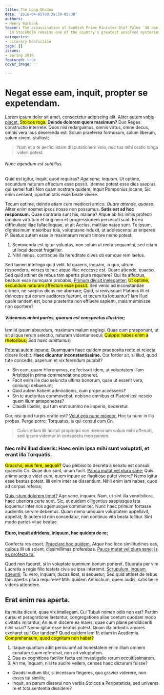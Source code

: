 ```yaml
---
title: The Long Shadow
date: '2016-04-05T00:39:30-05:00'
authors:
- Henry Burbank
teaser: The assassination of Swedish Prime Minister Olof Palme '48 one snowy night
  in Stockholm remains one of the country's greatest unsolved mysteries.
categories:
- Literary Nonfiction
tags: []
issues:
- Spring 2016
featured: true
cover_image: ''

---
```

<h1>Negat esse eam, inquit, propter se expetendam.</h1>

<p>Lorem ipsum dolor sit amet, consectetur adipiscing elit. <a href='http://loripsum.net/' target='_blank'>Aliter autem vobis placet.</a> <mark>Stoicos roga.</mark> <b>Deinde dolorem quem maximum?</b> Duo Reges: constructio interrete. Quos nisi redarguimus, omnis virtus, omne decus, omnis vera laus deserenda est. Solum praeterea formosum, solum liberum, solum civem, stultost; </p>

<blockquote cite='http://loripsum.net'>
	Nam et a te perfici istam disputationem volo, nec tua mihi oratio longa videri potest.
</blockquote>


<h6>Nunc agendum est subtilius.</h6>

<p>Quid est igitur, inquit, quod requiras? <i>Age sane, inquam.</i> Ut optime, secundum naturam affectum esse possit. Idemne potest esse dies saepius, qui semel fuit? Non quam nostram quidem, inquit Pomponius iocans; Sic enim censent, oportunitatis esse beate vivere. </p>

<p>Tecum optime, deinde etiam cum mediocri amico. <i>Quare attende, quaeso.</i> Aliter enim nosmet ipsos nosse non possumus. <b>Satis est ad hoc responsum.</b> Quae contraria sunt his, malane? Atque ab his initiis profecti omnium virtutum et originem et progressionem persecuti sunt. Ex ea difficultate illae fallaciloquae, ut ait Accius, malitiae natae sunt. Te ipsum, dignissimum maioribus tuis, voluptasne induxit, ut adolescentulus eriperes P. Beatus autem esse in maximarum rerum timore nemo potest. </p>

<ol>
	<li>Semovenda est igitur voluptas, non solum ut recta sequamini, sed etiam ut loqui deceat frugaliter.</li>
	<li>Nihil minus, contraque illa hereditate dives ob eamque rem laetus.</li>
</ol>


<p>Sed tamen intellego quid velit. Id quaeris, inquam, in quo, utrum respondero, verses te huc atque illuc necesse est. Quare attende, quaeso. Sed quid attinet de rebus tam apertis plura requirere? Qui ita affectus, beatum esse numquam probabis; <a href='http://loripsum.net/' target='_blank'>Primum divisit ineleganter;</a> <mark>Ut optime, secundum naturam affectum esse possit.</mark> Sed venio ad inconstantiae crimen, ne saepius dicas me aberrare; Quid, si reviviscant Platonis illi et deinceps qui eorum auditores fuerunt, et tecum ita loquantur? Iam illud quale tandem est, bona praeterita non effluere sapienti, mala meminisse non oportere? </p>

<h5>Videamus animi partes, quarum est conspectus illustrior;</h5>

<p>Iam id ipsum absurdum, maximum malum neglegi. Quae cum praeponunt, ut sit aliqua rerum selectio, naturam videntur sequi; <mark>Quippe: habes enim a rhetoribus;</mark> <i>Sed haec omittamus;</i> </p>

<p><a href='http://loripsum.net/' target='_blank'>Poterat autem inpune;</a> Quamquam haec quidem praeposita recte et reiecta dicere licebit. <b>Haec dicuntur inconstantissime.</b> Cur fortior sit, si illud, quod tute concedis, asperum et vix ferendum putabit? </p>

<ul>
	<li>Sin eam, quam Hieronymus, ne fecisset idem, ut voluptatem illam Aristippi in prima commendatione poneret.</li>
	<li>Facit enim ille duo seiuncta ultima bonorum, quae ut essent vera, coniungi debuerunt;</li>
	<li>Quid autem habent admirationis, cum prope accesseris?</li>
	<li>Sin te auctoritas commovebat, nobisne omnibus et Platoni ipsi nescio quem illum anteponebas?</li>
	<li>Claudii libidini, qui tum erat summo ne imperio, dederetur.</li>
</ul>


<p>Cur, nisi quod turpis oratio est? <a href='http://loripsum.net/' target='_blank'>Velut ego nunc moveor.</a> Hoc tu nunc in illo probas. Perge porro; Torquatus, is qui consul cum Cn. </p>

<blockquote cite='http://loripsum.net'>
	Cuius etiam illi hortuli propinqui non memoriam solum mihi afferunt, sed ipsum videntur in conspectu meo ponere.
</blockquote>


<h3>Nec mihi illud dixeris: Haec enim ipsa mihi sunt voluptati, et erant illa Torquatis.</h3>

<p><mark>Graccho, eius fere, aequalí?</mark> Quo plebiscito decreta a senatu est consuli quaestio Cn. Quae duo sunt, unum facit. <a href='http://loripsum.net/' target='_blank'>Pauca mutat vel plura sane;</a> Quis animo aequo videt eum, quem inpure ac flagitiose putet vivere? Nemo igitur esse beatus potest. Illi enim inter se dissentiunt. Nihil enim iam habes, quod ad corpus referas; </p>

<p><a href='http://loripsum.net/' target='_blank'>Quis istum dolorem timet?</a> Age sane, inquam. Nam, ut sint illa vendibiliora, haec uberiora certe sunt. Sic, et quidem diligentius saepiusque ista loquemur inter nos agemusque communiter. Nunc haec primum fortasse audientis servire debemus. Quam nemo umquam voluptatem appellavit, appellat; Si autem id non concedatur, non continuo vita beata tollitur. Sint modo partes vitae beatae. </p>

<h4>Eiuro, inquit adridens, iniquum, hac quidem de re;</h4>

<p>Confecta res esset. <a href='http://loripsum.net/' target='_blank'>Praeclare hoc quidem.</a> Atque hoc loco similitudines eas, quibus illi uti solent, dissimillimas proferebas. <a href='http://loripsum.net/' target='_blank'>Pauca mutat vel plura sane;</a> <a href='http://loripsum.net/' target='_blank'>Is es profecto tu.</a> </p>

<p>Quod non faceret, si in voluptate summum bonum poneret. Stuprata per vim Lucretia a regis filio testata civis se ipsa interemit. <a href='http://loripsum.net/' target='_blank'>Scrupulum, inquam, abeunti;</a> Tu vero, inquam, ducas licet, si sequetur; Sed quid attinet de rebus tam apertis plura requirere? Mihi quidem Antiochum, quem audis, satis belle videris attendere. </p>

<h2>Erat enim res aperta.</h2>

<p>Ita multa dicunt, quae vix intellegam. Cui Tubuli nomen odio non est? Partim cursu et peragratione laetantur, congregatione aliae coetum quodam modo civitatis imitantur; An eum discere ea mavis, quae cum plane perdidiceriti nihil sciat? Nemo igitur esse beatus potest. Quam illa ardentis amores excitaret sui! Cur tandem? Quod quidem iam fit etiam in Academia. <mark>Comprehensum, quod cognitum non habet?</mark> </p>

<ol>
	<li>Itaque quantum adiit periculum! ad honestatem enim illum omnem conatum suum referebat, non ad voluptatem.</li>
	<li>Qua ex cognitione facilior facta est investigatio rerum occultissimarum.</li>
	<li>An me, inquam, nisi te audire vellem, censes haec dicturum fuisse?</li>
</ol>


<ul>
	<li>Quodsi vultum tibi, si incessum fingeres, quo gravior viderere, non esses tui similis;</li>
	<li>Inquit, an parum disserui non verbis Stoicos a Peripateticis, sed universa re et tota sententia dissidere?</li>
</ul>
